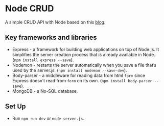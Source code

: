# Node CRUD

A simple CRUD API with Node based on this [blog](https://zellwk.com/blog/crud-express-mongodb/).

## Key frameworks and libraries

- Express - a framework for building web applications on top of Node.js. It simplifies the server creation process that is already available in Node. (`npm install express --save`).
- Nodemon - restarts the server automatically when you save a file that’s used by the server.js. (`npm install nodemon --save-dev`).
- Body-parser - a middleware for reading data from html `form` since Express doesn't read from `form` on its own. (`npm install body-parser --save`).
- MongoDB - a No-SQL database.

## Set Up

- Run `npm run dev` or `node server.js`.
